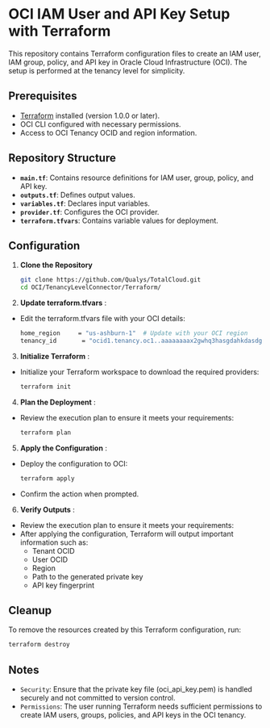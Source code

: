 # OCI IAM User and API Key Setup with Terraform

This repository contains Terraform configuration files to create an IAM user, IAM group, policy, and API key in Oracle Cloud Infrastructure (OCI). The setup is performed at the tenancy level for simplicity.

## Prerequisites

- [Terraform](https://www.terraform.io/downloads) installed (version 1.0.0 or later).
- OCI CLI configured with necessary permissions.
- Access to OCI Tenancy OCID and region information.

## Repository Structure

- **`main.tf`**: Contains resource definitions for IAM user, group, policy, and API key.
- **`outputs.tf`**: Defines output values.
- **`variables.tf`**: Declares input variables.
- **`provider.tf`**: Configures the OCI provider.
- **`terraform.tfvars`**: Contains variable values for deployment.

## Configuration

1. **Clone the Repository**
   ```bash
   git clone https://github.com/Qualys/TotalCloud.git
   cd OCI/TenancyLevelConnector/Terraform/

2. **Update terraform.tfvars** :
- Edit the terraform.tfvars file with your OCI details:
   ```bash
   home_region     = "us-ashburn-1"  # Update with your OCI region
   tenancy_id       = "ocid1.tenancy.oc1..aaaaaaaax2gwhq3hasgdahkdasdgasdar6kx......"  # Update with your Tenancy OCID

3. **Initialize Terraform** :
- Initialize your Terraform workspace to download the required providers:
   ```bash
   terraform init

4. **Plan the Deployment** :
- Review the execution plan to ensure it meets your requirements:
   ```bash
   terraform plan

5. **Apply the Configuration** :
- Deploy the configuration to OCI:
   ```bash
   terraform apply 
- Confirm the action when prompted.

6. **Verify Outputs** :
- Review the execution plan to ensure it meets your requirements:
- After applying the configuration, Terraform will output important information such as:
  - Tenant OCID
  - User OCID
  - Region
  - Path to the generated private key
  - API key fingerprint
 
## Cleanup
To remove the resources created by this Terraform configuration, run:
   ```bash
   terraform destroy 
```
## Notes
- `Security`: Ensure that the private key file (oci_api_key.pem) is handled securely and not committed to version control.
- `Permissions`: The user running Terraform needs sufficient permissions to create IAM users, groups, policies, and API keys in the OCI tenancy.
